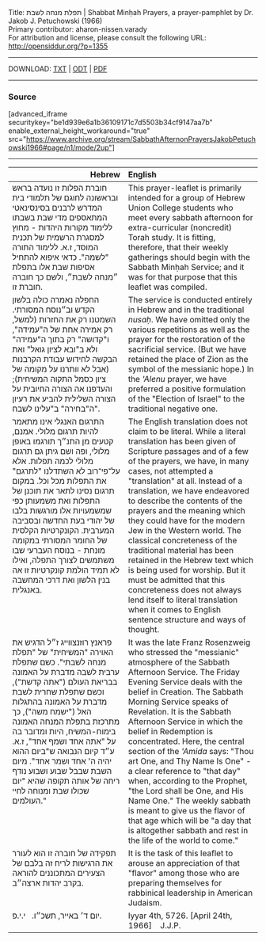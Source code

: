 <html>
<head></head>
<body>
Title: תפלת מנחה לשבת | Shabbat Minḥah Prayers, a prayer-pamphlet by Dr. Jakob J. Petuchowski (1966)<br />
Primary contributor: aharon-nissen.varady<br />
For attribution and license, please consult the following URL: <a href="http://opensiddur.org/?p=1355">http://opensiddur.org/?p=1355</a>
<p />
<hr />

DOWNLOAD: <a href="https://opensiddur.org/wp-content/uploads/2010/08/Transcription-of-Sabbath-Afternon-Prayers-Jakob-Petuchowski-1966.txt">TXT</a> | <a href="https://opensiddur.org/wp-content/uploads/2010/08/Transcription-of-Sabbath-Afternon-Prayers-Jakob-Petuchowski-1966.odt">ODT</a> | <a href="https://opensiddur.org/wp-content/uploads/2010/08/Transcription-of-Sabbath-Afternon-Prayers-Jakob-Petuchowski-1966.pdf">PDF</a>

<hr />

<h3>Source</h3>

[advanced_iframe securitykey="be1d939e6a1b36109171c7d5503b34cf9147aa7b" enable_external_height_workaround="true" src="https://www.archive.org/stream/SabbathAfternonPrayersJakobPetuchowski1966#page/n1/mode/2up"]

<hr />

<table style="margin-left: auto;margin-right: auto;" class="draggable">
<thead><tr><th id="x" style="text-align: right;">Hebrew</th><th style="text-align: left;">English</th></tr></thead>
<tbody>
<tr><td style="vertical-align:top;" width="46%">
<div class="liturgy"><span lang="he">
חוברת הפלות זו נועדה בראש ובראשונה לחוגם של תלמודי בית המדרש לרבנים בסינסינאטי המתאספים מדי שבת בשבתו ללימוד מקורות היהדות - מחוץ למסגרת הרשמית של תכנית המוסד, ז.א. ללימוד התורה "לשמה". כדאי איפוא להתחיל אסיפות שבת אלו בתפלת ״מנחה לשבת״, ולשם כך חוברה חוברת זו.
</span></div></td>
 
<td style="vertical-align:top;" width="53%">
<div class="english">
This prayer-leaflet is primarily intended for a group of Hebrew Union College students who meet every sabbath afternoon for extra-curricular (noncredit) Torah study. It is fitting, therefore, that their weekly gatherings should begin with the Sabbath Minḥah Service; and it was for that purpose that this leaflet was compiled. 
</div></td></tr>


<tr><td style="vertical-align:top;" width="46%">
<div class="liturgy"><span lang="he">
החפלה נאמרה כולה בלשון הקדש וב״נוסח המסורתי. השמטנו רק את החזרות (למשל, רק אמירה אחת של ה"עמידה", ו"קדושה" רק בתוך ה"עמידה" ולא ב"ובא לציון גואל" ואת הבקשה לחידוש עבודת הקרבנות (אבל לא וותרנו על מקומה של ציון כסמל התקוה המשיחית); והעדפנו אה הצורה החיובית על הצורה השלילית להביע את רעיון ה"בחירה" ב"עלינו לשבח".
</span></div></td>
 
<td style="vertical-align:top;" width="53%">
<div class="english">
The service is conducted entirely in Hebrew and in the traditional <em>nusaḥ</em>. We have omitted only the various repetitions as well as the prayer for the restoration of the sacrificial service. (But we have retained the place of Zion as the symbol of the messianic hope.) In the <em>'Alenu</em> prayer, we have preferred a positive formulation of the "Election of Israel" to the traditional negative one.
</div></td></tr>


<tr><td style="vertical-align:top;" width="46%">
<div class="liturgy"><span lang="he">
התרגום האנגלי אינו מתאמר להיות תרגום מלולי. אמנם, קטעים מן התנ״ך תורגמו באופן מלולי, ופה ושם גיתן גם תרגום מלולי לכמה תפלות. אלא על־פי־רוב לא השתדלנו "לתרגם" את התפלות מכל וכל. במקום תרגום נסינו לתאר את תוכנן של התפלות ואת משמעותן כפי שמשמעויות אלו מורגשות בלבו של יהודי בעת החדשה ובסביבה המערבית. הקונקרטיות הקלסית של החומר המסורתי במקומה מונחת - בנוסח העברעי שבו משתמשים לצורך התפלה, ואילו לא תמיד הולמת קונקרטיות זו אה בנין הלשון ואת דרכי המחשבה באנגלית.
</span></div></td>
 
<td style="vertical-align:top;" width="53%">
<div class="english">
The English translation does not claim to be literal. While a literal translation has been given of Scripture passages and of a few of the prayers, we have, in many cases, not attempted a "translation" at all. Instead of a translation, we have endeavored to describe the contents of the prayers and the meaning which they could have for the modern Jew in the Western world. The classical concreteness of the traditional material has been retained in the Hebrew text which is being used for worship. But it must be admitted that this concreteness does not always lend itself to literal translation when it comes to English sentence structure and ways of thought.
</div></td></tr>


<tr><td style="vertical-align:top;" width="46%">
<div class="liturgy"><span lang="he">
פראנץ רוזנצווייג ז״ל הדגיש את האוירה "המשיחית" של "תפלת מנחה לשבתי". כשם שתפלת ערבית לשבה מדברת על האמונה בבריאת העולם ("אתה קדשת"), וכשם שתפלת שחרית לשבת מדברת על האמונה בהתגלות האל ("ישמח משה"), כך מתרכזת בתפלת המנחה האמונה בימוח-המשיח, היות ומדובר בה על "אתה אחד ושמף אחד", ז.א. ע״ד קיום הנבואה ש"ביום ההוא יהיה ה' אחד ושמר אחד". מיום השבת שבבל שבוע ושבוע נודף ריחה של אותה תקופה שהיא "יום שכולו שבת ומנוחה לחיי העולמים."
</span></div></td>
 
<td style="vertical-align:top;" width="53%">
<div class="english">
It was the late Franz Rosenzweig who stressed the "messianic" atmosphere of the Sabbath Afternoon Service. The Friday Evening Service deals with the belief in Creation. The Sabbath Morning Service speaks of Revelation. It is the Sabbath Afternoon Service in which the belief in Redemption is concentrated. Here, the central section of the <em>'Amida</em> says: "Thou art One, and Thy Name Is One" - a clear reference to "that day" when, according to the Prophet, "the Lord shall be One, and His Name One." The weekly sabbath is meant to give us the flavor of that age which will be "a day that is altogether sabbath and rest in the life of the world to come." 
</div></td></tr>


<tr><td style="vertical-align:top;" width="46%">
<div class="liturgy"><span lang="he">
תפקידה של חוברה זו הוא לעורר את הרגישות לריח זה בלבם של הצעירים המתכוננים להוראה בקרב יהדות ארצה״ב.
</span></div></td>
 
<td style="vertical-align:top;" width="53%">
<div class="english">
It is the task of this leaflet to arouse an appreciation of that "flavor" among those who are preparing themselves for rabbinical leadership in American Judaism.
</div></td></tr>


<tr><td style="vertical-align:top;" width="46%">
<div class="liturgy"><span lang="he">
יום ד׳ באייר, תשכ״ו.
&nbsp;
י.י.פ.
</span></div></td>
 
<td style="vertical-align:top;" width="53%">
<div class="english">
Iyyar 4th, 5726. [April 24th, 1966]&nbsp;
&nbsp;
J.J.P.
</div></td></tr>
</tbody></table>
</body>
</html>